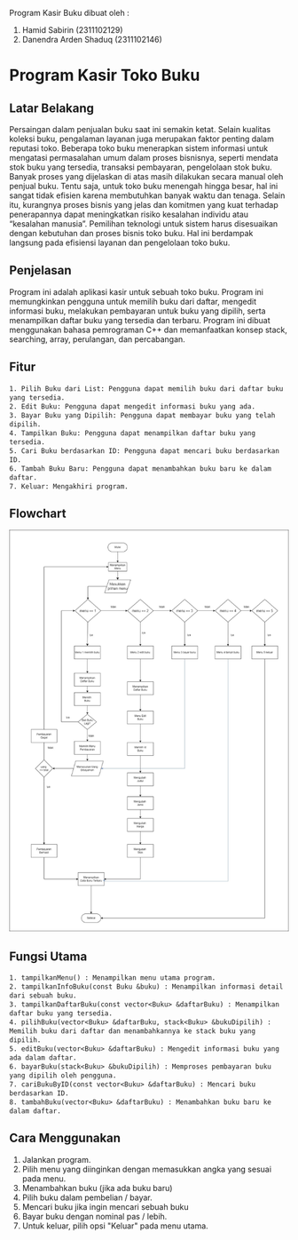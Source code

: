Program Kasir Buku dibuat oleh :

1. Hamid Sabirin (2311102129)
2. Danendra Arden Shaduq (2311102146)

# Program Kasir Toko Buku

## Latar Belakang

Persaingan dalam penjualan buku saat ini semakin ketat. Selain kualitas koleksi buku, pengalaman layanan juga merupakan faktor penting dalam reputasi toko. Beberapa toko buku menerapkan sistem informasi untuk mengatasi permasalahan umum dalam proses bisnisnya, seperti mendata stok buku yang tersedia, transaksi pembayaran, pengelolaan stok buku. Banyak proses yang dijelaskan di atas masih dilakukan secara manual oleh penjual buku. Tentu saja, untuk toko buku menengah hingga besar, hal ini sangat tidak efisien karena membutuhkan banyak waktu dan tenaga. Selain itu, kurangnya proses bisnis yang jelas dan komitmen yang kuat terhadap penerapannya dapat meningkatkan risiko kesalahan individu atau “kesalahan manusia”. Pemilihan teknologi untuk sistem harus disesuaikan dengan kebutuhan dan proses bisnis toko buku. Hal ini berdampak langsung pada efisiensi layanan dan pengelolaan toko buku.

## Penjelasan

Program ini adalah aplikasi kasir untuk sebuah toko buku. Program ini memungkinkan pengguna untuk memilih buku dari daftar, mengedit informasi buku, melakukan pembayaran untuk buku yang dipilih, serta menampilkan daftar buku yang tersedia dan terbaru. Program ini dibuat menggunakan bahasa pemrograman C++ dan memanfaatkan konsep stack, searching, array, perulangan, dan percabangan.

## Fitur

    1. Pilih Buku dari List: Pengguna dapat memilih buku dari daftar buku yang tersedia.
    2. Edit Buku: Pengguna dapat mengedit informasi buku yang ada.
    3. Bayar Buku yang Dipilih: Pengguna dapat membayar buku yang telah dipilih.
    4. Tampilkan Buku: Pengguna dapat menampilkan daftar buku yang tersedia.
    5. Cari Buku berdasarkan ID: Pengguna dapat mencari buku berdasarkan ID.
    6. Tambah Buku Baru: Pengguna dapat menambahkan buku baru ke dalam daftar.
    7. Keluar: Mengakhiri program.

## Flowchart

![Flowchart URL](https://github.com/Hamid165/Tugas-Besar/blob/07b5e963f7d4d93376db00a4ebe4fdb8ed107003/assets/Flowchart.jpg)

## Fungsi Utama

    1. tampilkanMenu() : Menampilkan menu utama program.
    2. tampilkanInfoBuku(const Buku &buku) : Menampilkan informasi detail dari sebuah buku.
    3. tampilkanDaftarBuku(const vector<Buku> &daftarBuku) : Menampilkan daftar buku yang tersedia.
    4. pilihBuku(vector<Buku> &daftarBuku, stack<Buku> &bukuDipilih) : Memilih buku dari daftar dan menambahkannya ke stack buku yang dipilih.
    5. editBuku(vector<Buku> &daftarBuku) : Mengedit informasi buku yang ada dalam daftar.
    6. bayarBuku(stack<Buku> &bukuDipilih) : Memproses pembayaran buku yang dipilih oleh pengguna.
    7. cariBukuByID(const vector<Buku> &daftarBuku) : Mencari buku berdasarkan ID.
    8. tambahBuku(vector<Buku> &daftarBuku) : Menambahkan buku baru ke dalam daftar.

## Cara Menggunakan

   1. Jalankan program.
   2. Pilih menu yang diinginkan dengan memasukkan angka yang sesuai pada menu.
   3. Menambahkan buku (jika ada buku baru)
   4. Pilih buku dalam pembelian / bayar.
   5. Mencari buku jika ingin mencari sebuah buku
   6. Bayar buku dengan nominal pas / lebih.
   7. Untuk keluar, pilih opsi "Keluar" pada menu utama.
